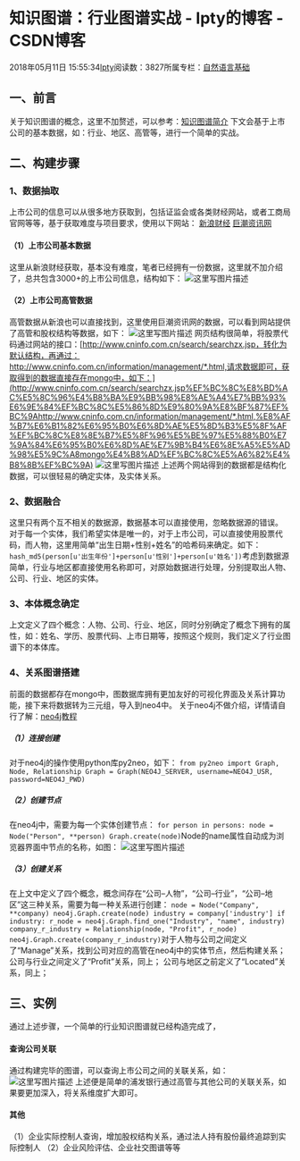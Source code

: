 
# 知识图谱：行业图谱实战 - lpty的博客 - CSDN博客

2018年05月11日 15:55:34[lpty](https://me.csdn.net/sinat_33741547)阅读数：3827所属专栏：[自然语言基础](https://blog.csdn.net/column/details/22512.html)



## 一、前言
关于知识图谱的概念，这里不加赘述，可以参考：[知识图谱简介](https://blog.csdn.net/sinat_33741547/article/details/80271156)
下文会基于上市公司的基本数据，如：行业、地区、高管等，进行一个简单的实战。
## 二、构建步骤
### 1、数据抽取
上市公司的信息可以从很多地方获取到，包括证监会或各类财经网站，或者工商局官网等等，基于获取难度与项目要求，使用以下网站：
[新浪财经](http://finance.sina.com.cn/stock/)
[巨潮资讯网](http://www.cninfo.com.cn/cninfo-new/index)
#### （1）上市公司基本数据
这里从新浪财经获取，基本没有难度，笔者已经拥有一份数据，这里就不加介绍了，总共包含3000+的上市公司信息，结构如下：
![这里写图片描述](https://img-blog.csdn.net/20180511151107129?watermark/2/text/aHR0cHM6Ly9ibG9nLmNzZG4ubmV0L3NpbmF0XzMzNzQxNTQ3/font/5a6L5L2T/fontsize/400/fill/I0JBQkFCMA==/dissolve/70)
#### （2）上市公司高管数据
高管数据从新浪也可以直接找到，这里使用巨潮资讯网的数据，可以看到网站提供了高管和股权结构等数据，如下：
![这里写图片描述](https://img-blog.csdn.net/20180511151311705?watermark/2/text/aHR0cHM6Ly9ibG9nLmNzZG4ubmV0L3NpbmF0XzMzNzQxNTQ3/font/5a6L5L2T/fontsize/400/fill/I0JBQkFCMA==/dissolve/70)
网页结构很简单，将股票代码通过网站的接口：[http://www.cninfo.com.cn/search/searchzx.jsp，转化为默认结构，再通过：http://www.cninfo.com.cn/information/management/*.html,请求数据即可，获取得到的数据直接存在mongo中，如下：](http://www.cninfo.com.cn/search/searchzx.jsp%EF%BC%8C%E8%BD%AC%E5%8C%96%E4%B8%BA%E9%BB%98%E8%AE%A4%E7%BB%93%E6%9E%84%EF%BC%8C%E5%86%8D%E9%80%9A%E8%BF%87%EF%BC%9Ahttp://www.cninfo.com.cn/information/management/*.html,%E8%AF%B7%E6%B1%82%E6%95%B0%E6%8D%AE%E5%8D%B3%E5%8F%AF%EF%BC%8C%E8%8E%B7%E5%8F%96%E5%BE%97%E5%88%B0%E7%9A%84%E6%95%B0%E6%8D%AE%E7%9B%B4%E6%8E%A5%E5%AD%98%E5%9C%A8mongo%E4%B8%AD%EF%BC%8C%E5%A6%82%E4%B8%8B%EF%BC%9A)
![这里写图片描述](https://img-blog.csdn.net/20180511151753932?watermark/2/text/aHR0cHM6Ly9ibG9nLmNzZG4ubmV0L3NpbmF0XzMzNzQxNTQ3/font/5a6L5L2T/fontsize/400/fill/I0JBQkFCMA==/dissolve/70)
上述两个网站得到的数据都是结构化数据，可以很轻易的确定实体，及实体关系。
### 2、数据融合
这里只有两个互不相关的数据源，数据基本可以直接使用，忽略数据源的错误。
对于每一个实体，我们希望实体是唯一的，对于上市公司，可以直接使用股票代码，而人物，这里用简单“出生日期+性别+姓名”的哈希码来确定。如下：
`hash_md5(person[u'出生年份']+person[u'性别']+person[u'姓名'])`考虑到数据源简单，行业与地区都直接使用名称即可，对原始数据进行处理，分别提取出人物、公司、行业、地区的实体。
### 3、本体概念确定
上文定义了四个概念：人物、公司、行业、地区，同时分别确定了概念下拥有的属性，如：姓名、学历、股票代码、上市日期等，按照这个规则，我们定义了行业图谱下的本体库。
### 4、关系图谱搭建
前面的数据都存在mongo中，图数据库拥有更加友好的可视化界面及关系计算功能，接下来将数据转为三元组，导入到neo4中。
关于neo4j不做介绍，详情请自行了解：[neo4j教程](https://www.w3cschool.cn/neo4j/)
##### （1）连接创建
对于neo4j的操作使用python库py2neo，如下：
`from py2neo import Graph, Node, Relationship
Graph = Graph(NEO4J_SERVER, username=NEO4J_USR, password=NEO4J_PWD)`
##### （2）创建节点
在neo4j中，需要为每一个实体创建节点：
`for person in persons:
    node = Node("Person", **person)
    Graph.create(node)`Node的name属性自动成为浏览器界面中节点的名称，如图：
![这里写图片描述](https://img-blog.csdn.net/20180511153832755?watermark/2/text/aHR0cHM6Ly9ibG9nLmNzZG4ubmV0L3NpbmF0XzMzNzQxNTQ3/font/5a6L5L2T/fontsize/400/fill/I0JBQkFCMA==/dissolve/70)
##### （3）创建关系
在上文中定义了四个概念，概念间存在“公司–人物”，“公司–行业”，“公司–地区”这三种关系，需要为每一种关系进行创建：
`node = Node("Company", **company)
   neo4j.Graph.create(node)
   industry = company['industry']
   if industry:
       r_node = neo4j.Graph.find_one("Industry", "name", industry)
       company_r_industry = Relationship(node, "Profit", r_node)
       neo4j.Graph.create(company_r_industry)`对于人物与公司之间定义了“Manage”关系，找到公司对应的高管在neo4j中的实体节点，然后构建关系；
公司与行业之间定义了“Profit”关系，同上；
公司与地区之前定义了“Located”关系，同上；
## 三、实例
通过上述步骤，一个简单的行业知识图谱就已经构造完成了，
#### 查询公司关联
通过构建完毕的图谱，可以查询上市公司之间的关联关系，如：
![这里写图片描述](https://img-blog.csdn.net/20180511154953164?watermark/2/text/aHR0cHM6Ly9ibG9nLmNzZG4ubmV0L3NpbmF0XzMzNzQxNTQ3/font/5a6L5L2T/fontsize/400/fill/I0JBQkFCMA==/dissolve/70)
上述便是简单的浦发银行通过高管与其他公司的关联关系，如果要更加深入，将关系维度扩大即可。
[
](https://img-blog.csdn.net/20180511154953164?watermark/2/text/aHR0cHM6Ly9ibG9nLmNzZG4ubmV0L3NpbmF0XzMzNzQxNTQ3/font/5a6L5L2T/fontsize/400/fill/I0JBQkFCMA==/dissolve/70)
#### 其他
[
](https://img-blog.csdn.net/20180511154953164?watermark/2/text/aHR0cHM6Ly9ibG9nLmNzZG4ubmV0L3NpbmF0XzMzNzQxNTQ3/font/5a6L5L2T/fontsize/400/fill/I0JBQkFCMA==/dissolve/70)（1）企业实际控制人查询，增加股权结构关系，通过法人持有股份最终追踪到实际控制人
（2）企业风险评估、企业社交图谱等等
[
						](https://img-blog.csdn.net/20180511154953164?watermark/2/text/aHR0cHM6Ly9ibG9nLmNzZG4ubmV0L3NpbmF0XzMzNzQxNTQ3/font/5a6L5L2T/fontsize/400/fill/I0JBQkFCMA==/dissolve/70)
[
	](https://img-blog.csdn.net/20180511154953164?watermark/2/text/aHR0cHM6Ly9ibG9nLmNzZG4ubmV0L3NpbmF0XzMzNzQxNTQ3/font/5a6L5L2T/fontsize/400/fill/I0JBQkFCMA==/dissolve/70)
